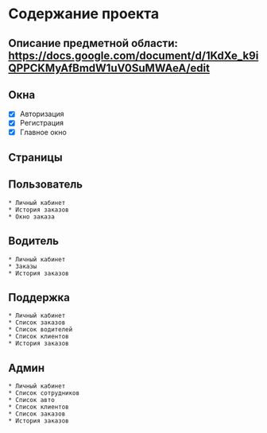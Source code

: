 Содержание проекта
===================

Описание предметной области: https://docs.google.com/document/d/1KdXe_k9iQPPCKMyAfBmdW1uV0SuMWAeA/edit
----------------------------

Окна
-------------------
  - [x] Авторизация
  - [x] Регистрация
  - [x] Главное окно
  
Страницы
-------------------
  Пользователь
  -----------------
    * Личный кабинет
    * История заказов
    * Окно заказа
  
  Водитель
  -----------------
    * Личный кабинет
    * Заказы
    * История заказов
    
  Поддержка
  ----------------
    * Личный кабинет
    * Список заказов
    * Список водителей
    * Список клиентов
    * История заказов 
    
  Админ
  ---------------
    * Личный кабинет
    * Список сотрудников
    * Список авто
    * Список клиентов
    * Список заказов 
    * История заказов 
